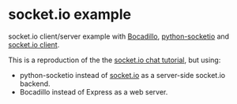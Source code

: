 # socket.io example

socket.io client/server example with [Bocadillo], [python-socketio] and [socket.io client][socketio-client].

This is a reproduction of the the [socket.io chat tutorial](https://socket.io/get-started/chat), but using:

- python-socketio instead of [socket.io][socketio-server] as a server-side socket.io backend.
- Bocadillo instead of Express as a web server.

[bocadillo]: https://bocadilloproject.github.io
[python-socketio]: https://python-socketio.readthedocs.io
[socketio-client]: https://socket.io/docs/client-api/#Event-‘connect’
[socketio-server]: https://github.com/socketio/socket.io

